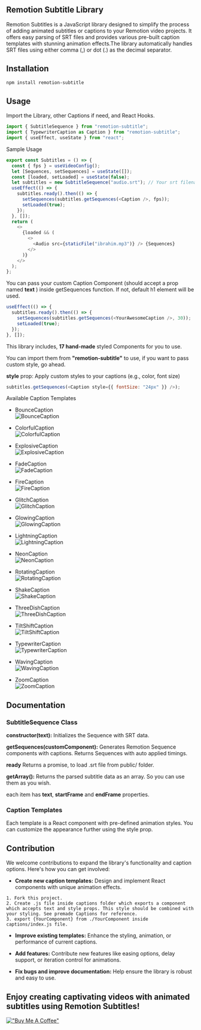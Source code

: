 ## Remotion Subtitle Library

Remotion Subtitles is a JavaScript library designed to simplify the process of adding animated subtitles or captions to your Remotion video projects. It offers easy parsing of SRT files and provides various pre-built caption templates with stunning animation effects.The library automatically handles SRT files using either comma (,) or dot (.) as the decimal separator.

## Installation

```bash
npm install remotion-subtitle
```

## Usage

Import the Library, other Captions if need, and React Hooks.

```javascript
import { SubtitleSequence } from "remotion-subtitle";
import { TypewriterCaption as Caption } from "remotion-subtitle";
import { useEffect, useState } from "react";
```

Sample Usage

```javascript
export const Subtitles = () => {
  const { fps } = useVideoConfig();
  let [Sequences, setSequences] = useState([]);
  const [loaded, setLoaded] = useState(false);
  let subtitles = new SubtitleSequence("audio.srt"); // Your srt filename from public folder.
  useEffect(() => {
    subtitles.ready().then(() => {
      setSequences(subtitles.getSequences(<Caption />, fps));
      setLoaded(true);
    });
  }, []);
  return (
    <>
      {loaded && (
        <>
          <Audio src={staticFile("ibrahim.mp3")} /> {Sequences}
        </>
      )}
    </>
  );
};
```

You can pass your custom Caption Component (should accept a prop named **text** ) inside getSequences function. If not, default h1 element will be used.

```javascript
useEffect(() => {
  subtitles.ready().then(() => {
    setSequences(subtitles.getSequences(<YourAwesomeCaption />, 30));
    setLoaded(true);
  });
}, []);
```

This library includes, **17 hand-made** styled Components for you to use.

You can import them from **"remotion-subtitle"** to use, if you want to pass custom style, go ahead.

**style** prop: Apply custom styles to your captions (e.g., color, font size)

```javascript
subtitles.getSequences(<Caption style={{ fontSize: "24px" }} />);
```

Available Caption Templates

- BounceCaption  
  ![BounceCaption](https://github.com/ahgsql/remotion-subtitles/blob/main/readme_files/BounceCaption.gif)

- ColorfulCaption  
  ![ColorfulCaption](https://github.com/ahgsql/remotion-subtitles/blob/main/readme_files/ColorfulCaption.gif)

- ExplosiveCaption  
  ![ExplosiveCaption](https://github.com/ahgsql/remotion-subtitles/blob/main/readme_files/ExplosiveCaption.gif)

- FadeCaption  
  ![FadeCaption](https://github.com/ahgsql/remotion-subtitles/blob/main/readme_files/FadeCaption.gif)

- FireCaption  
  ![FireCaption](https://github.com/ahgsql/remotion-subtitles/blob/main/readme_files/FireCaption.gif)

- GlitchCaption  
  ![GlitchCaption](https://github.com/ahgsql/remotion-subtitles/blob/main/readme_files/GlitchCaption.gif)

- GlowingCaption  
  ![GlowingCaption](https://github.com/ahgsql/remotion-subtitles/blob/main/readme_files/GlowingCaption.gif)

- LightningCaption  
  ![LightningCaption](https://github.com/ahgsql/remotion-subtitles/blob/main/readme_files/LightningCaption.gif)

- NeonCaption  
  ![NeonCaption](https://github.com/ahgsql/remotion-subtitles/blob/main/readme_files/NeonCaption.gif)

- RotatingCaption  
  ![RotatingCaption](https://github.com/ahgsql/remotion-subtitles/blob/main/readme_files/RotatingCaption.gif)

- ShakeCaption  
  ![ShakeCaption](https://github.com/ahgsql/remotion-subtitles/blob/main/readme_files/ShakeCaption.gif)

- ThreeDishCaption  
  ![ThreeDishCaption](https://github.com/ahgsql/remotion-subtitles/blob/main/readme_files/ThreeDishCaption.gif)

- TiltShiftCaption  
  ![TiltShiftCaption](https://github.com/ahgsql/remotion-subtitles/blob/main/readme_files/TiltShiftCaption.gif)

- TypewriterCaption  
  ![TypewriterCaption](https://github.com/ahgsql/remotion-subtitles/blob/main/readme_files/TypewriterCaption.gif)

- WavingCaption  
  ![WavingCaption](https://github.com/ahgsql/remotion-subtitles/blob/main/readme_files/WavingCaption.gif)

- ZoomCaption  
  ![ZoomCaption](https://github.com/ahgsql/remotion-subtitles/blob/main/readme_files/ZoomCaption.gif)

## Documentation

### SubtitleSequence Class

**constructor(text):** Initializes the Sequence with SRT data.

**getSequences(customComponent):** Generates Remotion Sequence components with captions.
Returns Sequences with auto applied timings.

**ready** Returns a promise, to load .srt file from public/ folder.

**getArray():** Returns the parsed subtitle data as an array. So you can use them as you wish.

each item has **text**, **startFrame** and **endFrame** properties.

### Caption Templates

Each template is a React component with pre-defined animation styles. You can customize the appearance further using the style prop.

## Contribution

We welcome contributions to expand the library's functionality and caption options. Here's how you can get involved:

- **Create new caption templates:** Design and implement React components with unique animation effects.

```
1. Fork this project.
2. Create .js file inside captions folder which exports a component  which accepts text and style props. This style should be combined with your styling. See premade Captions for reference.
3. export {YourComponent} from ./YourComponent inside captions/index.js file.
```

- **Improve existing templates:** Enhance the styling, animation, or performance of current captions.

- **Add features:** Contribute new features like easing options, delay support, or iteration control for animations.

- **Fix bugs and improve documentation:** Help ensure the library is robust and easy to use.

## Enjoy creating captivating videos with animated subtitles using Remotion Subtitles!

[!["Buy Me A Coffee"](https://www.buymeacoffee.com/assets/img/custom_images/orange_img.png)](https://www.buymeacoffee.com/ahgsql)
